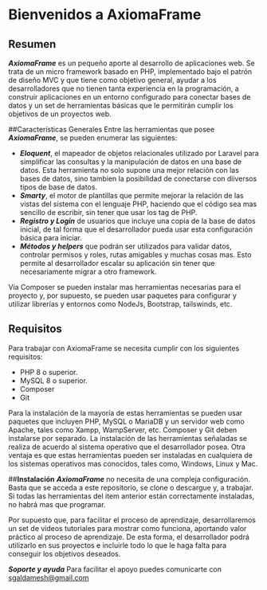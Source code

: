 # Bienvenidos a AxiomaFrame

## **Resumen**
***AxiomaFrame*** es un pequeño aporte al desarrollo de aplicaciones web. Se trata de un micro framework basado en PHP, implementado bajo el patrón de diseño MVC y que tiene como objetivo general, ayudar a los desarrolladores que no tienen tanta experiencia en la programación, a construir aplicaciones en un entorno configurado para conectar bases de datos y un set de herramientas básicas que le permitirán cumplir los objetivos de un proyectos web.

##Características Generales
Entre las herramientas que posee ***AxiomaFrame***, se pueden enumerar las siguientes:
- ***Eloquent***, el mapeador de objetos relacionales utilizado por Laravel para simplificar las consultas y la manipulación de datos en una base de datos. Esta herramienta no solo supone una mejor relación con las bases de datos, sino tambien la posibilidad de conectarse con diiversos tipos de base de datos.
- ***Smarty***, el motor de plantillas que permite mejorar la relación de las vistas del sistema con el lenguaje PHP, haciendo que el código sea mas sencillo de escribir, sin tener que usar los tag de PHP.
- ***Registro y Login*** de usuarios que incluye una copia de la base de datos inicial, de tal forma que el desarrollador pueda usar esta configuración básica para iniciar.
- ***Métodos y helpers*** que podrán ser utilizados para validar datos, controlar permisos y roles, rutas amigables y muchas cosas mas. Esto permite al desarrollador escalar su aplicación sin tener que necesariamente migrar a otro framework.

Vía Composer se pueden instalar mas herramientas necesarias para el proyecto y, por supuesto, se pueden usar paquetes para configurar y utilizar librerías y entornos como NodeJs, Bootstrap, tailswinds, etc.

## **Requisitos**
Para trabajar con AxiomaFrame se necesita cumplir con los siguientes requisitos:
- PHP 8 o superior.
- MySQL 8 o superior.
- Composer
- Git

Para la instalación de la mayoría de estas herramientas se pueden usar paquetes que incluyen PHP, MySQL o MariaDB y un servidor web como Apache, tales como Xampp, WampServer, etc. Composer y Git deben instalarse por separado. La instalación de las herramientas señaladas se realiza de acuerdo al sistema operativo que el desarrollador posea. Otra ventaja es que estas herramientas pueden ser instaladas en cualquiera de los sistemas operativos mas conocidos, tales como, Windows, Linux y Mac.

##**Instalación**
***AxiomaFrame*** no necesita de una compleja configuración. Basta que se acceda a este repositorio, se clone o descargue y, a trabajar. Si todas las herramientas del item anterior están correctamente instaladas, no habrá mas que programar.

Por supuesto que, para facilitar el proceso de aprendizaje, desarrollaremos un set de videos tutoriales para mostrar como funciona, aportando valor práctico al proceso de aprendizaje. De esta forma, el desarrollador podrá utilizarlo en sus proyectos e incluirle todo lo que le haga falta para conseguir los objetivos deseados.

***Soporte y ayuda***
Para facilitar el apoyo puedes comunicarte con sgaldamesh@gmail.com
